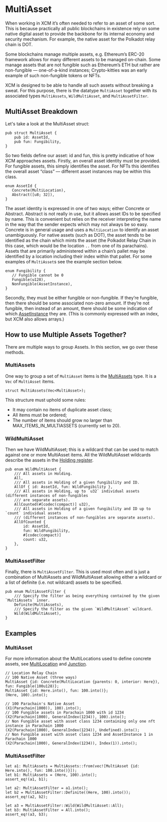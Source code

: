 # MultiAsset
When working in XCM it’s often needed to refer to an asset of some sort. This is because practically all public blockchains in existence rely on some native digital asset to provide the backbone for its internal economy and security mechanism. For example, the native asset for the Polkadot relay chain is DOT. 

Some blockchains manage multiple assets, e.g. Ethereum’s ERC-20 framework allows for many different assets to be managed on-chain. Some manage assets that are not fungible such as Ethereum’s ETH but rather are non-fungible — one-of-a-kind instances; Crypto-kitties was an early example of such non-fungible tokens or NFTs.

XCM is designed to be able to handle all such assets without breaking a sweat. For this purpose, there is the datatype `MultiAsset` together with its associated types `MultiAssets`, `WildMultiAsset`, and `MultiAssetFilter`.

## MultiAsset Breakdown
Let's take a look at the MultiAsset struct: 
```rust,noplayground
pub struct MultiAsset {
    pub id: AssetId,
    pub fun: Fungibility,
}
```

So two fields define our asset: id and fun, this is pretty indicative of how XCM approaches assets. Firstly, an overall asset identity must be provided. For fungible assets, this simply identifies the asset. For NFTs this identifies the overall asset “class” — different asset instances may be within this class.

```rust,noplayground
enum AssetId {
   Concrete(MultiLocation),
   Abstract([u8; 32]),
}
``` 

The asset identity is expressed in one of two ways; either Concrete or Abstract. Abstract is not really in use, but it allows asset IDs to be specified by name. This is convenient but relies on the receiver interpreting the name in the way that the sender expects which may not always be so easy. Concrete is in general usage and uses a `MultiLocation` to identify an asset unambiguously. For native assets (such as DOT), the asset tends to be identified as the chain which mints the asset (the Polkadot Relay Chain in this case, which would be the location `..` from one of its parachains). Assets that are primarily administered within a chain’s pallet may be identified by a location including their index within that pallet. For some examples of `MultiAsset`s see the example section below.

```rust,noplayground
enum Fungibility {
   // Fungible cannot be 0 
   Fungible(u128),
   NonFungible(AssetInstance),
}
```
Secondly, they must be either fungible or non-fungible. If they’re fungible, then there should be some associated non-zero amount. If they’re not fungible, then instead of an amount, there should be some indication of which [AssetInstance](https://paritytech.github.io/polkadot/doc/xcm/v3/enum.AssetInstance.html) they are. (This is commonly expressed with an index, but XCM also allows arrays.)


## How to use Multiple Assets Together?
There are multiple ways to group Assets. In this section, we go over these methods.

### MultiAssets
One way to group a set of `MultiAsset` items is the [MultiAssets](https://paritytech.github.io/polkadot/doc/xcm/v3/struct.MultiAssets.html) type. It is a `Vec` of `MultiAsset` items.

```rust,noplayground
struct MultiAssets(Vec<MultiAsset>);
```

This structure must uphold some rules:
- It may contain no items of duplicate asset class;
- All items must be ordered;
- The number of items should grow no larger than MAX_ITEMS_IN_MULTIASSETS (currently set to 20).



### WildMultiAsset
Then we have WildMultiAsset; this is a wildcard that can be used to match against one or more MultiAsset items. 
All the WildMultiAsset wildcards describe the assets in the [Holding register](../overview/architecture.md).

```rust,noplayground
pub enum WildMultiAsset {
    /// All assets in Holding.
    All,
    /// All assets in Holding of a given fungibility and ID.
    AllOf { id: AssetId, fun: WildFungibility },
    /// All assets in Holding, up to `u32` individual assets (different instances of non-fungibles
    /// are separate assets).
    AllCounted(#[codec(compact)] u32),
    /// All assets in Holding of a given fungibility and ID up to `count` individual assets
    /// (different instances of non-fungibles are separate assets).
    AllOfCounted {
        id: AssetId,
        fun: WildFungibility,
        #[codec(compact)]
        count: u32,
    },
}
```

### MultiAssetFilter
Finally, there is `MultiAssetFilter`. This is used most often and is just a combination of MultiAssets and WildMultiAsset allowing either a wildcard or a list of definite (i.e. not wildcard) assets to be specified.

```rust,noplayground
pub enum MultiAssetFilter {
    /// Specify the filter as being everything contained by the given `MultiAssets` inner.
    Definite(MultiAssets),
    /// Specify the filter as the given `WildMultiAsset` wildcard.
    Wild(WildMultiAsset),
}
```

## Examples
### MultiAsset
For more information about the MultiLocations used to define concrete assets, see [MultiLocation](multilocation/README.md) and [Junction](multilocation/junction.md).
```rust,noplayground
// Location Relay Chain
// 100 Native Asset (three ways)
MultiAsset {id: Concrete(MultiLocation {parents: 0, interior: Here}), fun: Fungible(100u128)};
MultiAsset {id: Here.into(), fun: 100.into()};
(Here, 100).into();

// 100 Parachain's Native Asset 
(X1(Parachain(1000)), 100).into();
// 100 Fungible assets in Parachain 1000 with id 1234 
(X2(Parachain(1000), GeneralIndex(1234)), 100).into();
// Non Fungible asset with asset class 1234 containing only one nft instance in Parachain 1000
(X2(Parachain(1000), GeneralIndex(1234)), Undefined).into();
// Non Fungible asset with asset class 1234 and AssetInstance 1 in Parachain 1000
(X2(Parachain(1000), GeneralIndex(1234)), Index(1)).into();
```

### MultiAssetFilter

```rust,noplayground
let a1: MultiAssets = MultiAssets::from(vec![MultiAsset {id: Here.into(), fun: 100.into()}]);
let b1: MultiAssets = (Here, 100).into();
assert_eq!(a1, b1);

let a2: MultiAssetFilter = a1.into();
let b2 = MultiAssetFilter::Definite((Here, 100).into());
assert_eq!(a2, b2);

let a3 = MultiAssetFilter::Wild(WildMultiAsset::All);
let b3: MultiAssetFilter = All.into();
assert_eq!(a3, b3);
```

